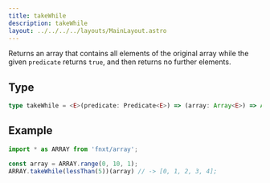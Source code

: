 ```yaml
---
title: takeWhile
description: takeWhile
layout: ../../../../layouts/MainLayout.astro
---
```

Returns an array that contains all elements of the original array
while the given `predicate` returns `true`,
and then returns no further elements.

## Type

```ts
type takeWhile = <E>(predicate: Predicate<E>) => (array: Array<E>) => Array<E>
```

## Example

```ts
import * as ARRAY from 'fnxt/array';

const array = ARRAY.range(0, 10, 1);
ARRAY.takeWhile(lessThan(5))(array) // -> [0, 1, 2, 3, 4];
```
